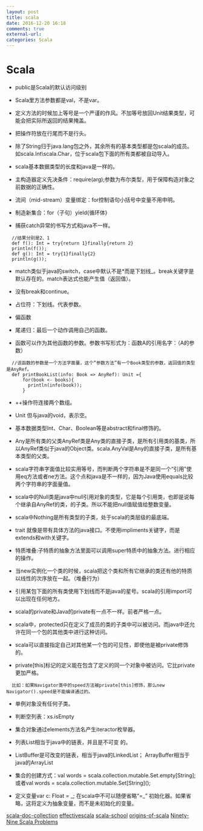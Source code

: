 ```yaml
---
layout: post
title: scala
date: 2016-12-20 16:18
comments: true
external-url:
categories: Scala
---
```


# Scala


- public是Scala的默认访问级别

- Scala里方法参数都是val，不是var。

- 定义方法的时候加上等号是一个严谨的作风。不加等号放回Unit结果类型，可能会把实际所返回的结果掩盖。

- 把操作符放在行尾而不是行头。

- 除了String归于java.lang包之外，其余所有的基本类型都是包scala的成员。如scala.Int\scala.Char，位于scala包下面的所有类都被自动导入。

- scala基本数据类型的长度和java是一样的。

- 主构造器定义先决条件：require(arg);参数为布尔类型，用于保障构造对象之前数据的正确性。

- 流间（mid-stream）变量绑定：for控制语句小括号中变量不用申明。

- 制造新集合：for（子句）yield{循环体}

- 捕获catch异常的书写方式和java不一样。

```
  //结果分别是2、1
  def f(): Int = try{return 1}finally{return 2}
  println(f());
  def g(): Int = try{1}finally{2}
  println(g());
```

- match类似于java的switch，case中默认不是*而是下划线_。break关键字是默认存在的。match表达式也能产生值（返回值）。

- 没有break和continue。

- 占位符：下划线。代表参数。

- 偏函数

- 尾递归：最后一个动作调用自己的函数。

- 函数可以作为其他函数的参数。参数书写形式为：函数A的引用名字：（A的参数）

```
  //该函数的参数是一个方法字面量，这个“参数方法”有一个Book类型的参数，返回值的类型是AnyRef。
  def printBookList(info: Book => AnyRef): Unit ={
      for(book <- books){
        println(info(book));
      }
```

- ++操作符连接两个数组。

- Unit 但与java的void，表示空。

- 基本数据类型Int、Char、Boolean等是abstract和final修饰的。

- Any是所有类的父类AnyRef类是Any类的直接子类，是所有引用类的基类，所以AnyRef类似于java的Object类。scala.AnyVal是Any的直接子类，是所有基本类型的父类。

- scala字符串字面值比较实用等号，而判断两个字符串是不是同一个“引用”使用eq方法或者ne方法。这个点和java是不一样的，因为Java使用equals比较两个字符串的字面量值。

- scala中的Null类是java中null引用对象的类型，它是每个引用类，也即是说每个继承自AnyRef的类，的子类。所以不能把null值赋值给整数变量。

- scala中Nothing是所有类型的子类，处于scala的类层级的最底端。

- trait 就像是带有具体方法的java接口。不使用impliments关键字，而是extends和with关键字。

- 特质堆叠:子特质的抽象方法里面可以调用super特质中的抽象方法。进行相应的操作。

- 当new实例化一个类的时候，scala把这个类和所有它继承的类还有他的特质以线性的次序放在一起。（堆叠行为）

- 引用某包下面的所有类使用下划线而不是java的星号。scala的引用import可以出现在任何地方。

- scala的private和Java的private有一点不一样。前者严格一点。

- scala中，protected只在定义了成员的类的子类中可以被访问。而java中还允许在同一个包的其他类中进行这种访问。

- scala可以直接指定自己对其他某一个包的可见性，即使他是被private修饰的。

- private[this]标记的定义能在包含了定义的同一个对象中被访问。它比private更加严格。

```
  比如：如果Navigator类中的speed方法被private[this]修饰，那么new Navigator().speed是不能编译通过的。
```

- 单例对象没有任何子类。

- 判断空列表：xs.isEmpty

- 集合对象通过elements方法名产生iteractor枚举器。

- 列表List相当于java中的链表，并且是不可变 的。

- ListBuffer是可改变的链表，相当于java的LinkedList； ArrayBuffer相当于java的ArrayList

- 集合的创建方式：val words = scala.collection.mutable.Set.empty\[String\]; 或者val words = scala.collection.mutable.Set\[String\]();

- 定义变量var c: Float = _; 在scala中不可以随便省略“=\_” 初始化器。如果省略，这将定义为抽象变量，而不是未初始化的变量。



[scala-doc-collection](http://www.scala-lang.org/docu/files/collections-api/collections_49.html)
[effectivescala](http://twitter.github.io/effectivescala/index-cn.html)
[scala-school](http://twitter.github.io/scala_school/)
[origins-of-scala](http://www.artima.com/scalazine/articles/origins_of_scala.html)
[Ninety-Nine Scala Problems](http://aperiodic.net/phil/scala/s-99/)
